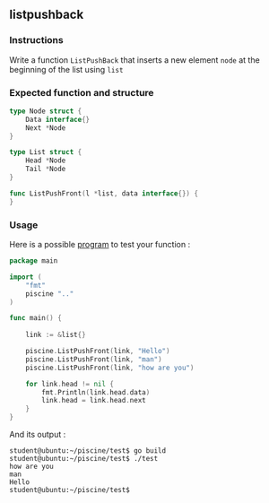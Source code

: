 ## listpushback

### Instructions

Write a function `ListPushBack` that inserts a new element `node` at the beginning of the list using `list`

### Expected function and structure

```go
type Node struct {
	Data interface{}
	Next *Node
}

type List struct {
	Head *Node
	Tail *Node
}

func ListPushFront(l *list, data interface{}) {
}
```

### Usage

Here is a possible [program](TODO-LINK) to test your function :

```go
package main

import (
	"fmt"
	piscine ".."
)

func main() {
	
	link := &list{}

	piscine.ListPushFront(link, "Hello")
	piscine.ListPushFront(link, "man")
	piscine.ListPushFront(link, "how are you")

	for link.head != nil {
		fmt.Println(link.head.data)
		link.head = link.head.next
	}
}
```

And its output :

```console
student@ubuntu:~/piscine/test$ go build
student@ubuntu:~/piscine/test$ ./test
how are you
man
Hello
student@ubuntu:~/piscine/test$
```
